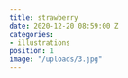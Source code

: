 ```yaml
---
title: strawberry
date: 2020-12-20 08:59:00 Z
categories:
- illustrations
position: 1
image: "/uploads/3.jpg"
---
```


